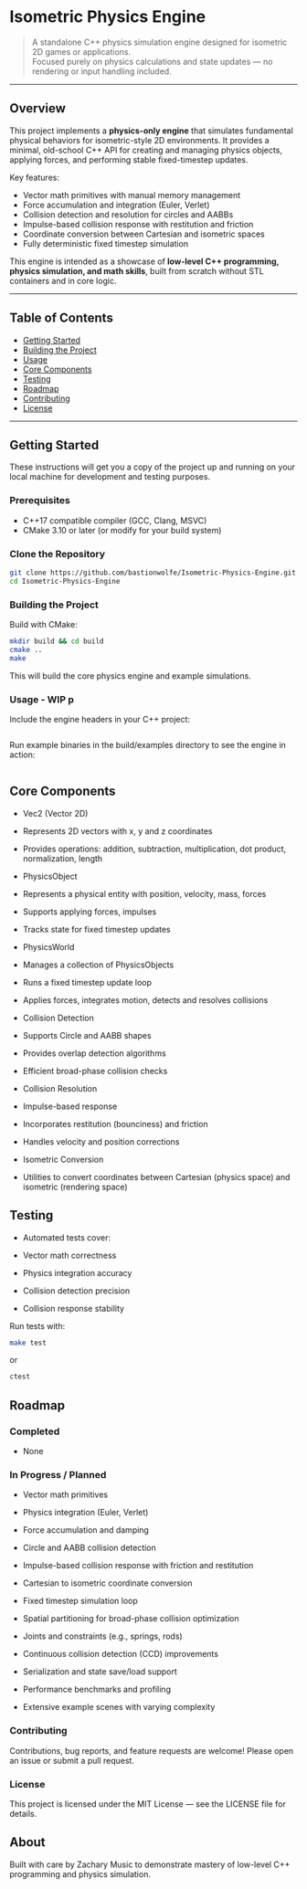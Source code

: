 # Isometric Physics Engine

> A standalone C++ physics simulation engine designed for isometric 2D games or applications.  
> Focused purely on physics calculations and state updates — no rendering or input handling included.

---

## Overview

This project implements a **physics-only engine** that simulates fundamental physical behaviors for isometric-style 2D environments. It provides a minimal, old-school C++ API for creating and managing physics objects, applying forces, and performing stable fixed-timestep updates.

Key features:
- Vector math primitives with manual memory management
- Force accumulation and integration (Euler, Verlet)
- Collision detection and resolution for circles and AABBs
- Impulse-based collision response with restitution and friction
- Coordinate conversion between Cartesian and isometric spaces
- Fully deterministic fixed timestep simulation

This engine is intended as a showcase of **low-level C++ programming, physics simulation, and math skills**, built from scratch without STL containers and in core logic.

---

## Table of Contents

- [Getting Started](#getting-started)
- [Building the Project](#building-the-project)
- [Usage](#usage)
- [Core Components](#core-components)
- [Testing](#testing)
- [Roadmap](#roadmap)
- [Contributing](#contributing)
- [License](#license)

---

## Getting Started

These instructions will get you a copy of the project up and running on your local machine for development and testing purposes.

### Prerequisites

- C++17 compatible compiler (GCC, Clang, MSVC)
- CMake 3.10 or later (or modify for your build system)

### Clone the Repository

```bash
git clone https://github.com/bastionwolfe/Isometric-Physics-Engine.git
cd Isometric-Physics-Engine
```

### Building the Project

Build with CMake:
```bash
mkdir build && cd build
cmake ..
make
```

This will build the core physics engine and example simulations.

### Usage - WIP p

Include the engine headers in your C++ project:
```bash

```


Run example binaries in the build/examples directory to see the engine in action:

```bash

```

## Core Components

- Vec2 (Vector 2D)

- Represents 2D vectors with x, y and z coordinates

- Provides operations: addition, subtraction, multiplication, dot product, normalization, length

- PhysicsObject

- Represents a physical entity with position, velocity, mass, forces

- Supports applying forces, impulses

- Tracks state for fixed timestep updates

- PhysicsWorld

- Manages a collection of PhysicsObjects

- Runs a fixed timestep update loop

- Applies forces, integrates motion, detects and resolves collisions

- Collision Detection

- Supports Circle and AABB shapes

- Provides overlap detection algorithms

- Efficient broad-phase collision checks

- Collision Resolution

- Impulse-based response

- Incorporates restitution (bounciness) and friction

- Handles velocity and position corrections

- Isometric Conversion

- Utilities to convert coordinates between Cartesian (physics space) and isometric (rendering space)

## Testing

- Automated tests cover:

- Vector math correctness

- Physics integration accuracy

- Collision detection precision

- Collision response stability

Run tests with:

```bash
make test 
```
or 
```bash
ctest
```

## Roadmap

### Completed

- None

### In Progress / Planned

- Vector math primitives

- Physics integration (Euler, Verlet)

- Force accumulation and damping

- Circle and AABB collision detection

- Impulse-based collision response with friction and restitution

- Cartesian to isometric coordinate conversion

- Fixed timestep simulation loop

- Spatial partitioning for broad-phase collision optimization

- Joints and constraints (e.g., springs, rods)

- Continuous collision detection (CCD) improvements

- Serialization and state save/load support

- Performance benchmarks and profiling

- Extensive example scenes with varying complexity

### Contributing

Contributions, bug reports, and feature requests are welcome! Please open an issue or submit a pull request.

### License

This project is licensed under the MIT License — see the LICENSE
 file for details.

## About

Built with care by Zachary Music to demonstrate mastery of low-level C++ programming and physics simulation.
